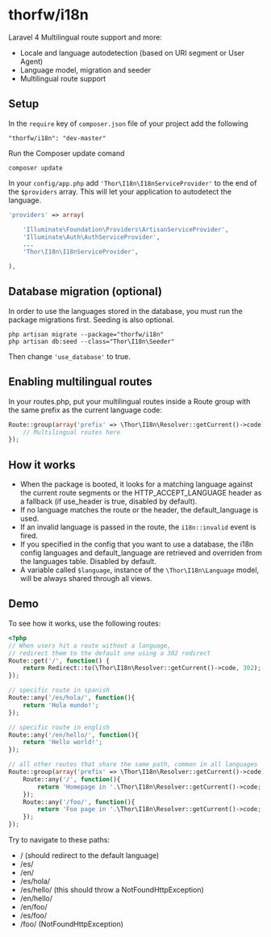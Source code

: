 thorfw/i18n
===========

Laravel 4 Multilingual route support and more:

* Locale and language autodetection (based on URI segment or User Agent)
* Language model, migration and seeder
* Multilingual route support

## Setup

In the `require` key of `composer.json` file of your project add the following

    "thorfw/i18n": "dev-master"

Run the Composer update comand

    composer update

In your `config/app.php` add `'Thor\I18n\I18nServiceProvider'` to the end of the `$providers` array.
This will let your application to autodetect the language.

```php
'providers' => array(

    'Illuminate\Foundation\Providers\ArtisanServiceProvider',
    'Illuminate\Auth\AuthServiceProvider',
    ...
    'Thor\I18n\I18nServiceProvider',

),
```

## Database migration (optional)

In order to use the languages stored in the database, you must run the package migrations first. Seeding is also optional.

    php artisan migrate --package="thorfw/i18n"
    php artisan db:seed --class="Thor\I18n\Seeder"

Then change `'use_database'` to true.

## Enabling multilingual routes

In your routes.php, put your multilingual routes inside a Route group
with the same prefix as the current language code:

```php
Route::group(array('prefix' => \Thor\I18n\Resolver::getCurrent()->code), function() {
    // Multilingual routes here
});
```

## How it works
* When the package is booted, it looks for a matching language against the current 
route segments or the HTTP_ACCEPT_LANGUAGE header as a fallback (if use_header is true, disabled by default).
* If no language matches the route or the header, the default_language is used.
* If an invalid language is passed in the route, the `i18n::invalid` event is fired.
* If you specified in the config that you want to use a database, the i18n config 
languages and default_language are retrieved and overriden from the languages table. Disabled by default.
* A variable called `$language`, instance of the `\Thor\I18n\Language` model, will be always shared through all views.


## Demo

To see how it works, use the following routes:

```php
<?php
// When users hit a route without a language,
// redirect them to the default one using a 302 redirect
Route::get('/', function() {
    return Redirect::to(\Thor\I18n\Resolver::getCurrent()->code, 302);
});

// specific route in spanish
Route::any('/es/hola/', function(){
    return 'Hola mundo!';
});

// specific route in english
Route::any('/en/hello/', function(){
    return 'Hello world!';
});

// all other routes that share the same path, common in all languages
Route::group(array('prefix' => \Thor\I18n\Resolver::getCurrent()->code), function() {
    Route::any('/', function(){
        return 'Homepage in '.\Thor\I18n\Resolver::getCurrent()->code;
    });
    Route::any('/foo/', function(){
        return 'Foo page in '.\Thor\I18n\Resolver::getCurrent()->code;
    });
});
```

Try to navigate to these paths:
* /             (should redirect to the default language)
* /es/
* /en/
* /es/hola/
* /es/hello/    (this should throw a NotFoundHttpException)
* /en/hello/
* /en/foo/
* /es/foo/
* /foo/         (NotFoundHttpException)
